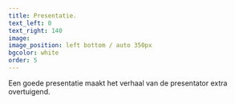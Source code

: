 ```yaml
---
title: Presentatie.
text_left: 0
text_right: 140
image:
image_position: left bottom / auto 350px
bgcolor: white
order: 5
---
```


Een goede presentatie maakt het verhaal van de presentator extra overtuigend.